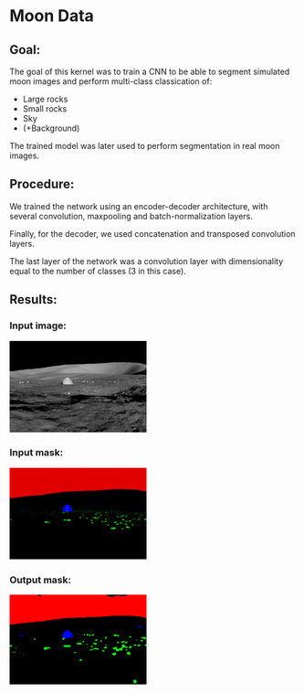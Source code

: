 # Moon Data

## Goal:
The goal of this kernel was to train a CNN to be able to segment simulated moon images and perform multi-class classication of:
* Large rocks
* Small rocks
* Sky
* (+Background)

The trained model was later used to perform segmentation in real moon images.

## Procedure:

We trained the network using an encoder-decoder architecture, with several convolution, maxpooling and batch-normalization layers. 

Finally, for the decoder, we used concatenation and transposed convolution layers.

The last layer of the network was a convolution layer with dimensionality equal to the number of classes (3 in this case).

## Results:

### Input image:

<img src="Data/render0001.png" width="240">

### Input mask:

<img src="Data/ground0001.png" width="240">

### Output mask:

<img src="Outputs/out_render0001.png" width="240">

